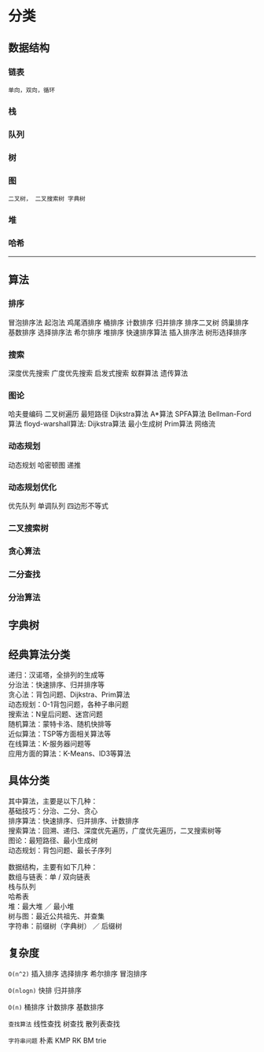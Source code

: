 # 分类

## 数据结构

### 链表

`单向，双向，循环`

### 栈

### 队列

### 树

### 图

`二叉树， 二叉搜索树 字典树`

### 堆

### 哈希

***

## 算法

### 排序

冒泡排序法 起泡法 鸡尾酒排序 桶排序 计数排序 归并排序 排序二叉树
鸽巢排序 基数排序 选择排序法 希尔排序 堆排序 快速排序算法 插入排序法 树形选择排序

### 搜索

深度优先搜索
广度优先搜索
启发式搜索
蚁群算法
遗传算法

### 图论

哈夫曼编码
二叉树遍历
最短路径
Dijkstra算法
A*算法
SPFA算法
Bellman-Ford算法
floyd-warshall算法:
Dijkstra算法
最小生成树
Prim算法
网络流

### 动态规划

动态规划
哈密顿图
递推

### 动态规划优化

优先队列
单调队列
四边形不等式

### 二叉搜索树

### 贪心算法

### 二分查找

### 分治算法

## 字典树

## 经典算法分类

递归：汉诺塔，全排列的生成等  
分治法：快速排序、归并排序等  
贪心法：背包问题、Dijkstra、Prim算法  
动态规划：0-1背包问题，各种子串问题  
搜索法：N皇后问题、迷宫问题  
随机算法：蒙特卡洛、随机快排等  
近似算法：TSP等方面相关算法等  
在线算法：K-服务器问题等  
应用方面的算法：K-Means、ID3等算法  

## 具体分类

其中算法，主要是以下几种：  
基础技巧：分治、二分、贪心  
排序算法：快速排序、归并排序、计数排序  
搜索算法：回溯、递归、深度优先遍历，广度优先遍历，二叉搜索树等  
图论：最短路径、最小生成树  
动态规划：背包问题、最长子序列  

数据结构，主要有如下几种：  
数组与链表：单 / 双向链表  
栈与队列  
哈希表  
堆：最大堆 ／ 最小堆  
树与图：最近公共祖先、并查集  
字符串：前缀树（字典树） ／ 后缀树  

## 复杂度

`O(n^2)`
插入排序 选择排序 希尔排序 冒泡排序  

`O(nlogn)`
快排 归并排序  

`O(n)`
桶排序 计数排序 基数排序  

`查找算法`
线性查找 树查找 散列表查找  

`字符串问题`
朴素 KMP RK BM trie  
